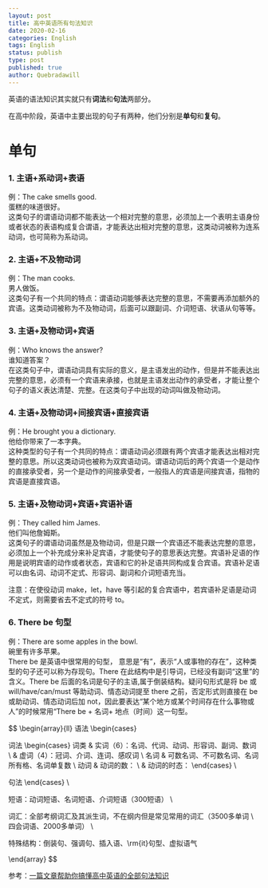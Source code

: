```yaml
---
layout: post
title: 高中英语所有句法知识
date: 2020-02-16
categories: English
tags: English
status: publish
type: post
published: true
author: Quebradawill
---
```


英语的语法知识其实就只有**词法**和**句法**两部分。

在高中阶段，英语中主要出现的句子有两种，他们分别是**单句**和**复句**。

# 单句

### 1. 主语+系动词+表语

例：The cake smells good.<br>
蛋糕的味道很好。<br>
这类句子的谓语动词都不能表达一个相对完整的意思，必须加上一个表明主语身份或者状态的表语构成复合谓语，才能表达出相对完整的意思，这类动词被称为连系动词，也可简称为系动词。

### 2. 主语+不及物动词

例：The man cooks.<br>
男人做饭。<br>
这类句子有一个共同的特点：谓语动词能够表达完整的意思，不需要再添加额外的宾语。这类动词被称为不及物动词，后面可以跟副词、介词短语、状语从句等等。

### 3. 主语+及物动词+宾语

例：Who knows the answer?<br>
谁知道答案？<br>
在这类句子中，谓语动词具有实际的意义，是主语发出的动作，但是并不能表达出完整的意思，必须有一个宾语来承接，也就是主语发出动作的承受者，才能让整个句子的语义表达清楚、完整。在这类句子中出现的动词叫做及物动词。

### 4. 主语+及物动词+间接宾语+直接宾语

例：He brought you a dictionary.<br>
他给你带来了一本字典。<br>
这种类型的句子有一个共同的特点：谓语动词必须跟有两个宾语才能表达出相对完整的意思。所以这类动词也被称为双宾语动词。谓语动词后的两个宾语一个是动作的直接承受者，另一个是动作的间接承受者，一般指人的宾语是间接宾语，指物的宾语是直接宾语。

### 5. 主语+及物动词+宾语+宾语补语

例：They called him James.<br>
他们叫他詹姆斯。<br>
这类句子的谓语动词虽然是及物动词，但是只跟一个宾语还不能表达完整的意思，必须加上一个补充成分来补足宾语，才能使句子的意思表达完整。宾语补足语的作用是说明宾语的动作或者状态，宾语和它的补足语共同构成复合宾语。宾语补足语可以由名词、动词不定式、形容词、副词和介词短语充当。

注意：在使役动词 make，let，have 等引起的复合宾语中，若宾语补足语是动词不定式，则需要省去不定式的符号 to。

### 6. There be 句型

例：There are some apples in the bowl.<br>
碗里有许多苹果。<br>
There be 是英语中很常用的句型， 意思是“有”，表示“人或事物的存在”，这种类型的句子还可以称为存现句。There 在此结构中是引导词，已经没有副词“这里”的含义。There be 后面的名词是句子的主语,属于倒装结构。疑问句形式是将 be 或 will/have/can/must 等助动词、情态动词提至 there 之前，否定形式则直接在 be 或助动词、情态动词后加 not，因此要表达“某个地方或某个时间存在什么事物或人”的时候常用“There be + 名词+ 地点（时间）这一句型。


$$
\begin{array}{ll}
语法 \begin{cases}

词法 \begin{cases} 词类 & 实词（6）：名词、代词、动词、形容词、副词、数词 \\ & 虚词（4）：冠词、介词、连词、感叹词 \\ 名词 & 可数名词、不可数名词、名词所有格、名词单复数 \\ 动词 & 动词的数： \\ & 动词的时态： \end{cases} \\

句法 \end{cases} \\

短语：动词短语、名词短语、介词短语（300短语） \\

词汇：全部考纲词汇及其派生词，不在纲内但是常见常用的词汇（3500多单词 \ 四会词语、2000多单词） \\

特殊结构：倒装句、强调句、插入语、\rm{it}句型、虚拟语气

\end{array}
$$












参考：[一篇文章帮助你搞懂高中英语的全部句法知识](https://www.jianshu.com/p/1a834759baae)